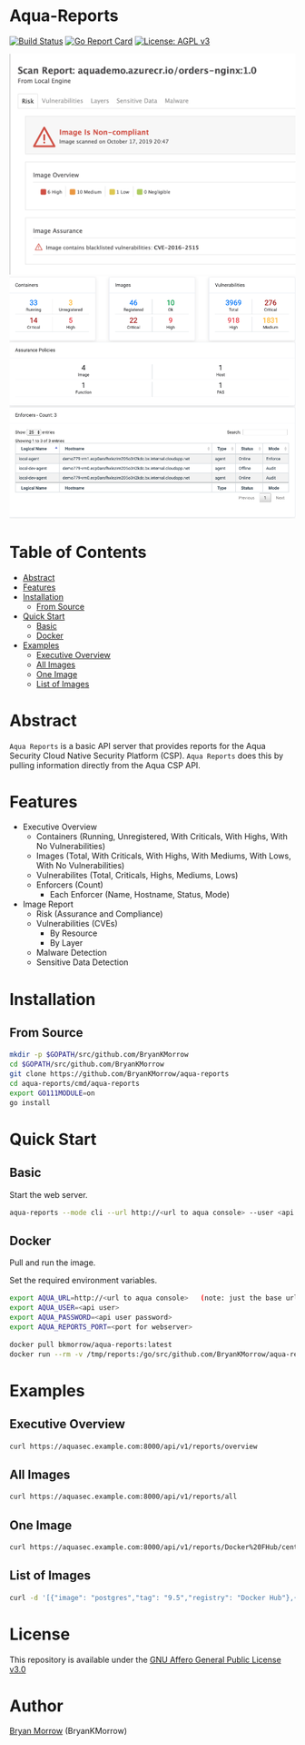 # Aqua-Reports

[![Build Status](https://travis-ci.org/BryanKMorrow/aqua-reports.svg?branch=master)](https://travis-ci.org/BryanKMorrow/aqua-reports)
[![Go Report Card](https://goreportcard.com/badge/github.com/BryanKMorrow/aqua-reports)](https://goreportcard.com/report/github.com/BryanKMorrow/aqua-reports)
[![License: AGPL v3](https://img.shields.io/badge/License-AGPL%20v3-blue.svg)](https://github.com/BryanKMorrow/aqua-reports/blob/master/LICENSE)

<img src="images/aqua-reports-image-compliance.png" width="600">

<img src="images/aqua-reports-executive-overview.png" width="600">

# Table of Contents

- [Abstract](#abstract)
- [Features](#features)
- [Installation](#installation)
  - [From Source](#from-source)
- [Quick Start](#quick-start)
  - [Basic](#basic)
  - [Docker](#docker)
- [Examples](#examples)
  - [Executive Overview](#executive-overview)
  - [All Images](#all-images)
  - [One Image](#one-image)
  - [List of Images](#list-images)

# Abstract

`Aqua Reports` is a basic API server that provides reports for the Aqua Security Cloud Native Security Platform (CSP). `Aqua Reports` does this by pulling information directly from the Aqua CSP API.  

# Features

- Executive Overview
  - Containers (Running, Unregistered, With Criticals, With Highs, With No Vulnerabilities)
  - Images (Total, With Criticals, With Highs, With Mediums, With Lows, With No Vulnerabilities)
  - Vulnerabilites (Total, Criticals, Highs, Mediums, Lows)
  - Enforcers (Count)
    - Each Enforcer (Name, Hostname, Status, Mode)
- Image Report
  - Risk (Assurance and Compliance)
  - Vulnerabilities (CVEs)
    - By Resource
    - By Layer
  - Malware Detection
  - Sensitive Data Detection

# Installation

## From Source

```sh
mkdir -p $GOPATH/src/github.com/BryanKMorrow
cd $GOPATH/src/github.com/BryanKMorrow
git clone https://github.com/BryanKMorrow/aqua-reports
cd aqua-reports/cmd/aqua-reports
export GO111MODULE=on
go install
```

# Quick Start

## Basic

Start the web server.

```sh
aqua-reports --mode cli --url http://<url to aqua console> --user <api user> --password <api user password> --port <port for webserver>
```

## Docker

Pull and run the image.

Set the required environment variables.

```sh
export AQUA_URL=http://<url to aqua console>   (note: just the base url)
export AQUA_USER=<api user>
export AQUA_PASSWORD=<api user password>
export AQUA_REPORTS_PORT=<port for webserver>
```

```sh
docker pull bkmorrow/aqua-reports:latest
docker run --rm -v /tmp/reports:/go/src/github.com/BryanKMorrow/aqua-reports/reports -p 8000:8000 --env AQUA_URL=https://aquasec.example.com --env AQUA_USER=api --env AQUA_PASSWORD=password --env AQUA_REPORTS_PORT=8000 bkmorrow/aqua-reports:latest aqua-reports
```

# Examples

## Executive Overview

```sh
curl https://aquasec.example.com:8000/api/v1/reports/overview
```

## All Images

```sh
curl https://aquasec.example.com:8000/api/v1/reports/all
```

## One Image

```sh
curl https://aquasec.example.com:8000/api/v1/reports/Docker%20FHub/centos/7
```

## List of Images

```sh
curl -d '[{"image": "postgres","tag": "9.5","registry": "Docker Hub"},{"image": "alpine","tag": "3.7","registry": "Docker Hub"}]' -H "Content-Type: application/json" -X POST https://aquasec.example.com/api/v1/reports/images
```

# License

This repository is available under the [GNU Affero General Public License v3.0](https://github.com/BryanKMorrow/aqua-reports/blob/master/LICENSE)

# Author

[Bryan Morrow](https://github.com/BryanKMorrow) (BryanKMorrow)  
